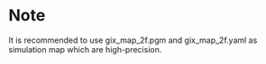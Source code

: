 # Note

It is recommended to use gix_map_2f.pgm and gix_map_2f.yaml as simulation map which are high-precision.